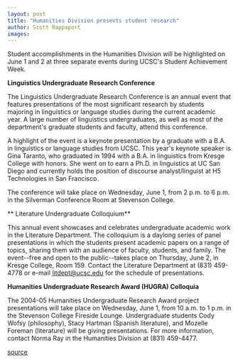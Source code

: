 ```yaml
---
layout: post
title: "Humanities Division presents student research"
author: Scott Rappaport
images:
---
```


Student accomplishments in the Humanities Division will be highlighted on June 1 and 2 at three separate events during UCSC's Student Achievement Week.

**Linguistics Undergraduate Research Conference**

The Linguistics Undergraduate Research Conference is an annual event that features presentations of the most significant research by students majoring in linguistics or language studies during the current academic year. A large number of linguistics undergraduates, as well as most of the department's graduate students and faculty, attend this conference.   

A highlight of the event is a keynote presentation by a graduate with a B.A. in linguistics or language studies from UCSC. This year's keynote speaker is Gina Taranto, who graduated in 1994 with a B.A. in linguistics from Kresge College with honors. She went on to earn a Ph.D. in linguistics at UC San Diego and currently holds the position of discourse analyst/linguist at H5 Technologies in San Francisco.  

The conference will take place on Wednesday, June 1, from 2 p.m. to 6 p.m. in the Silverman Conference Room at Stevenson College.  

** Literature Undergraduate Colloquium**  

This annual event showcases and celebrates undergraduate academic work in the Literature Department. The colloquium is a daylong series of panel presentations in which the students present academic papers on a range of topics, sharing them with an audience of faculty, students, and family. The event--free and open to the public--takes place on Thursday, June 2, in Kresge College, Room 159. Contact the Literature Department at (831) 459-4778 or e-mail [litdept@ucsc.edu][1] for the schedule of presentations.

**Humanities Undergraduate Research Award (HUGRA) Colloquia**  

The 2004-05 Humanities Undergraduate Research Award project presentations will take place on Wednesday, June 1, from 10 a.m. to 1 p.m. in the Stevenson College Fireside Lounge. Undergraduate students Cody Wofsy (philosophy), Stacy Hartman (Spanish literature), and Mozelle Foreman (literature) will be giving presentations. For more information, contact Norma Ray in the Humanities Division at (831) 459-4477.  

[1]: mailto:litdept@ucsc.edu

[source](http://www1.ucsc.edu/currents/04-05/05-23/humanities.asp "Permalink to humanities")
